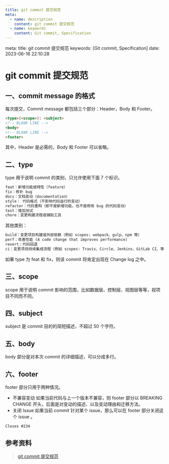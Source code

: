 ```yaml
---
title: git commit 提交规范
meta:
  - name: description
    content: git commit 提交规范
  - name: keywords
    content: Git commit, Specification
---
```


<route lang="yaml">
meta:
  title: git commit 提交规范
  keywords: [Git commit, Specification]
  date: 2023-06-16 22:10:28
</route>

# git commit 提交规范

## 一、commit message 的格式

每次提交，Commit message 都包括三个部分：Header，Body 和 Footer。

```markdown
<type>(<scope>): <subject>
<!-- BLANK LINE -->
<body>
<!-- BLANK LINE -->
<footer>
```

其中，Header 是必需的，Body 和 Footer 可以省略。

## 二、type

type 用于说明 commit 的类别，只允许使用下面 7 个标识。

```markdown
feat：新增功能或特性（feature）
fix：修补 bug
docs：文档变动（documentation）
style： 代码格式（不影响代码运行的变动）
refactor：代码重构（即不是新增功能，也不是修改 bug 的代码变动）
test：增加测试
chore：变更构建流程或辅助工具
```

其他类别：

```markdown
build：变更项目构建或外部依赖（例如 scopes: webpack、gulp、npm 等）
perf：改善性能 (A code change that improves performance)
revert：代码回退
ci：变更项目持续集成流程（例如 scopes: Travis、Circle、Jenkins、GitLab CI、等）
```

如果 type 为 feat 和 fix，则该 commit 将肯定出现在 Change log 之中。

## 三、scope

scope 用于说明 commit 影响的范围，比如数据层、控制层、视图层等等，视项目不同而不同。

## 四、subject

subject 是 commit 目的的简短描述，不超过 50 个字符。

## 五、body

body 部分是对本次 commit 的详细描述，可以分成多行。

## 六、footer

footer 部分只用于两种情况。

- 不兼容变动
  如果当前代码与上一个版本不兼容，则 footer 部分以 BREAKING CHANGE 开头，后面是对变动的描述、以及变动理由和迁移方法。
- 关闭 Issue
  如果当前 commit 针对某个 issue，那么可以在 footer 部分关闭这个 issue 。

```markdown
Closes #234
```

## 参考资料

> [git commit 提交规范](https://www.ruanyifeng.com/blog/2016/01/commit_message_change_log.html)
